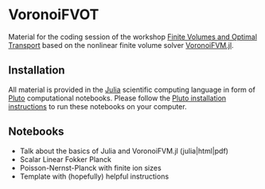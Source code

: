 # VoronoiFVOT

Material for the coding session of the workshop [Finite Volumes and Optimal Transport](https://project.inria.fr/fvot/)
based on the nonlinear finite volume solver [VoronoiFVM.jl](https://github.com/j-fu/VoronoiFVM.jl).

## Installation

All material is provided in the [Julia](https://julialang.org) scientific computing
language in form of [Pluto](https://github.com/fonsp/Pluto.jl) computational notebooks.
Please follow the [Pluto installation instructions](https://plutojl.org/#install) to run these notebooks on your computer.

## Notebooks

- Talk about the basics of Julia and VoronoiFVM.jl (julia|html|pdf)
- Scalar Linear Fokker Planck
- Poisson-Nernst-Planck with finite ion sizes
- Template with (hopefully) helpful instructions
   

